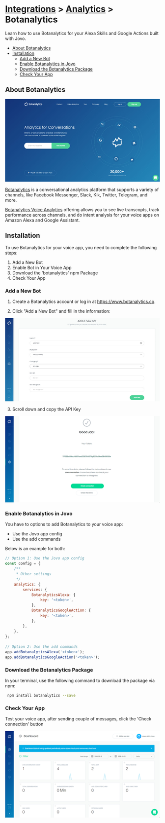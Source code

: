 # [Integrations](../) > [Analytics](./README.md) > Botanalytics

Learn how to use Botanalytics for your Alexa Skills and Google Actions built with Jovo.

* [About Botanalytics](#about-botanalytics)
* [Installation](#installation)
   * [Add a New Bot](#add-a-new-bot)
   * [Enable Botanalytics in Jovo](#enable-botanalytics-in-jovo)
   * [Download the Botanalytics Package](#download-the-botanalytics-package)
   * [Check Your App](#check-your-app)

## About Botanalytics

![Botanalytics Website](../../img/botanalytics-home.jpg)

[Botanalytics](https://botanalytics.co/) is a conversational analytics platform that supports a variety of channels, like Facebook Messenger, Slack, Kik, Twitter, Telegram, and more.

[Botanalytics Voice Analytics](https://botanalytics.co/voice-analytics) offering allows you to see live transcopts, track performance across channels, and do intent analysis for your voice apps on Amazon Alexa and Google Assistant. 

## Installation

To use Botanalytics for your voice app, you need to complete the following steps:

1. Add a New Bot
2. Enable Bot in Your Voice App
3. Download the 'botanalytics' npm Package
4. Check Your App

### Add a New Bot

1. Create a Botanalytics account or log in at https://www.botanalytics.co.

2. Click "Add a New Bot" and fill in the information:

![Botanalytics Add a New Bot](../../img/botanalytics-add-bot.jpg)

3. Scroll down and copy the API Key

![Botnalytics Copy API Key](../../img/botanalytics-token.png)

### Enable Botanalytics in Jovo

You have to options to add Botanalytics to your voice app:

* Use the Jovo app config
* Use the add commands

Below is an example for both:

```javascript
// Option 1: Use the Jovo app config
const config = {
    /**
     * Other settings
     */
    analytics: {
        services: {
            BotanalyticsAlexa: {
                key: '<token>',
            },
            BotanalyticsGoogleAction: {
                key: '<token>',
            },
        },
    },
};

// Option 2: Use the add commands
app.addBotanalyticsAlexa('<token>');
app.addBotanalyticsGoogleAction('<token>');
```

### Download the Botanalytics Package

In your terminal, use the following command to download the package via npm:

```bash
 npm install botanalytics --save
```

### Check Your App

Test your voice app, after sending couple of messages, click the 'Check connection' button

![Botanalytics Test](../../img/botanalytics-result.png)


<!--[metadata]: {"title": "Botanalytics Integration", "description": "Add Botanalytics to your Alexa Skills and Google Actions with Jovo", "activeSections": ["integrations", "analytics"], "expandedSections": "integrations", "inSections": "integrations", "breadCrumbs": {"Docs": "docs/", "Integrations": "docs/integrations", "Analytics": "docs/analytics", "Botanalytics": "" }, "commentsID": "docs/analytics/botanalytics",
"route": "docs/analytics/botanalytics" }-->
